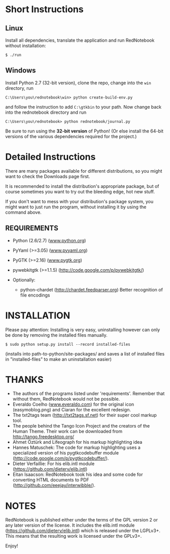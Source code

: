 # Short Instructions

## Linux

Install all dependencies, translate the application and run RedNotebook
without installation:

    $ ./run

## Windows

Install Python 2.7 (32-bit version), clone the repo, change into the
`win` directory, run

    C:\Users\you\rednotebook\win> python create-build-env.py

and follow the instruction to add ``C:\gtkbin`` to your path. Now
change back into the rednotebook directory and run

    C:\Users\you\rednotebook> python rednotebook/journal.py

Be sure to run using the **32-bit version** of Python! (Or else install
the 64-bit versions of the various dependencies required for the
project.)


# Detailed Instructions

There are many packages available for different distributions, so you might
want to check the Downloads page first.

It is recommended to install the distribution's appropriate package,
but of course sometimes you want to try out the bleeding edge, hot new stuff.

If you don't want to mess with your distribution's package system, you might
want to just run the program, without installing it by using the command above.

## REQUIREMENTS
  - Python (2.6/2.7) (www.python.org)
  - PyYaml (>=3.05) (www.pyyaml.org)
  - PyGTK (>=2.16) (www.pygtk.org)
  - pywebkitgtk (>=1.1.5) (http://code.google.com/p/pywebkitgtk/)

  - Optionally:
    - python-chardet (http://chardet.feedparser.org)
      Better recognition of file encodings

# INSTALLATION
Please pay attention: Installing is very easy, uninstalling however can only be
done by removing the installed files manually.

    $ sudo python setup.py install --record installed-files

(installs into path-to-python/site-packages/ and saves a list of installed
files in "installed-files" to make an uninstallation easier)



# THANKS

- The authors of the programs listed under 'requirements'. Remember that without
  them, RedNotebook would not be possible.
- Everaldo Coelho (www.everaldo.com) for the original icon (easymoblog.png) and
  Ciaran for the excellent redesign.
- The txt2tags team (http://txt2tags.sf.net) for their super cool markup tool.
- The people behind the Tango Icon Project and the creators of the Human Theme.
  Their work can be downloaded from http://tango.freedesktop.org/
- Ahmet Öztürk and Lifeograph for his markup highlighting idea
- Hannes Matuschek: The code for markup highlighting uses a specialized version
  of his pygtkcodebuffer module (http://code.google.com/p/pygtkcodebuffer/).
- Dieter Verfaillie: For his elib.intl module
  (https://github.com/dieterv/elib.intl)
- Eitan Isaacson: RedNotebook took his idea and some code for converting HTML
  documents to PDF (http://github.com/eeejay/interwibble/).



# NOTES

RedNotebook is published either under the terms of the GPL version 2 or any
later version of the license. It includes the elib.intl module
(https://github.com/dieterv/elib.intl) which is released under the LGPLv3+.
This means that the resulting work is licensed under the GPLv3+.


Enjoy!
